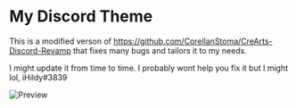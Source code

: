 # My Discord Theme
This is a modified verson of https://github.com/CorellanStoma/CreArts-Discord-Revamp that fixes many bugs and tailors it to my needs.

I might update it from time to time.
I probably wont help you fix it but I might lol, iHildy#3839

![Preview](https://github.com/iHildy/discord-theme/blob/main/discordthemeSS.png?raw=true)
